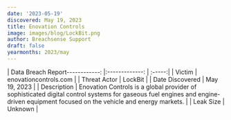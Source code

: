 ```yaml
---
date: '2023-05-19'
discovered: May 19, 2023
title: Enovation Controls
image: images/blog/LockBit.png
author: Breachsense Support
draft: false
yearmonths: 2023/may
---
```


| Data Breach Report------------:     |:-------------:    | :-----:|
| Victim      | enovationcontrols.com      | 
| Threat Actor      | LockBit      | 
| Date Discovered      | May 19, 2023      | 
| Description      | Enovation Controls is a global provider of sophisticated digital control systems for gaseous fuel engines and engine-driven equipment focused on the vehicle and energy markets.      | 
| Leak Size      | Unknown      | 

